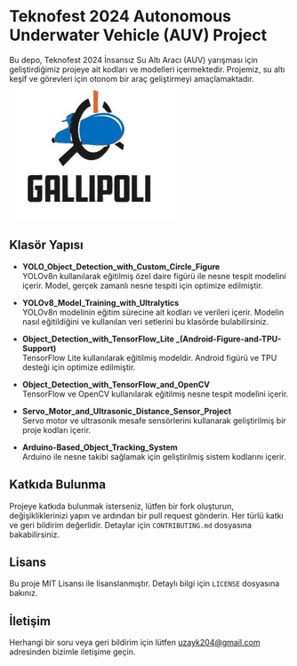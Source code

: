 # Teknofest 2024 Autonomous Underwater Vehicle (AUV) Project

Bu depo, Teknofest 2024 İnsansız Su Altı Aracı (AUV) yarışması için geliştirdiğimiz projeye ait kodları ve modelleri içermektedir. Projemiz, su altı keşif ve görevleri için otonom bir araç geliştirmeyi amaçlamaktadır. 
![Gallipoli](images/Gallipoli.png)

## Klasör Yapısı

- **YOLO_Object_Detection_with_Custom_Circle_Figure**  
  YOLOv8n kullanılarak eğitilmiş özel daire figürü ile nesne tespit modelini içerir. Model, gerçek zamanlı nesne tespiti için optimize edilmiştir.

- **YOLOv8_Model_Training_with_Ultralytics**  
  YOLOv8n modelinin eğitim sürecine ait kodları ve verileri içerir. Modelin nasıl eğitildiğini ve kullanılan veri setlerini bu klasörde bulabilirsiniz.

- **Object_Detection_with_TensorFlow_Lite _(Android-Figure-and-TPU-Support)**  
  TensorFlow Lite kullanılarak eğitilmiş modeldir. Android figürü ve TPU desteği için optimize edilmiştir.

- **Object_Detection_with_TensorFlow_and_OpenCV**  
  TensorFlow ve OpenCV kullanılarak eğitilmiş nesne tespit modelini içerir.

- **Servo_Motor_and_Ultrasonic_Distance_Sensor_Project**  
  Servo motor ve ultrasonik mesafe sensörlerini kullanarak geliştirilmiş bir proje kodları içerir.

- **Arduino-Based_Object_Tracking_System**  
  Arduino ile nesne takibi sağlamak için geliştirilmiş sistem kodlarını içerir.

## Katkıda Bulunma

Projeye katkıda bulunmak isterseniz, lütfen bir fork oluşturun, değişikliklerinizi yapın ve ardından bir pull request gönderin. Her türlü katkı ve geri bildirim değerlidir. Detaylar için `CONTRIBUTING.md` dosyasına bakabilirsiniz.

## Lisans

Bu proje MIT Lisansı ile lisanslanmıştır. Detaylı bilgi için `LICENSE` dosyasına bakınız.

## İletişim

Herhangi bir soru veya geri bildirim için lütfen uzayk204@gmail.com adresinden bizimle iletişime geçin.
